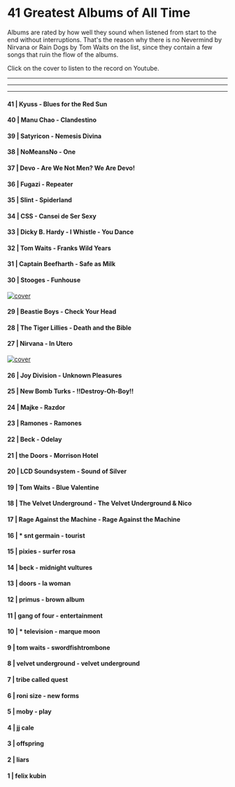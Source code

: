 41 Greatest Albums of All Time
===========================
Albums are rated by how well they sound when listened from start to the end without interruptions. That's the reason why there is no Nevermind by Nirvana or Rain Dogs by Tom Waits on the list, since they contain a few songs that ruin the flow of the albums.

Click on the cover to listen to the record on Youtube.













----


-----
-----

#### 41 | Kyuss - Blues for the Red Sun
#### 40 | Manu Chao - Clandestino
#### 39 | Satyricon - Nemesis Divina
#### 38 | NoMeansNo - One
#### 37 | Devo - Are We Not Men? We Are Devo!
#### 36 | Fugazi - Repeater
#### 35 | Slint - Spiderland
#### 34 | CSS - Cansei de Ser Sexy
#### 33 | Dicky B. Hardy  - I Whistle - You Dance
#### 32 | Tom Waits - Franks Wild Years
#### 31 | Captain Beefharth - Safe as Milk
#### 30 | Stooges - Funhouse
<a href="https://www.youtube.com/results?search_query=Stooges++Funhousefull+album"> <img src="http://assets.rollingstone.com/assets/images/list/72ab0de08f21bb55ef5f4dff665cf842cab0b3ac.jpg" alt="cover"/></a>
#### 29 | Beastie Boys - Check Your Head
#### 28 | The Tiger Lillies - Death and the Bible
#### 27 | Nirvana - In Utero
<a href="https://www.youtube.com/results?search_query=Nirvana++In+Uterofull+album"> <img src="http://assets.rollingstone.com/assets/images/list/c4b390f3b814e8ab8e6a4aa939f3632269ef8121.JPG" alt="cover"/></a>
#### 26 | Joy Division - Unknown Pleasures
#### 25 | New Bomb Turks - !!Destroy-Oh-Boy!!
#### 24 | Majke - Razdor
#### 23 | Ramones - Ramones
#### 22 | Beck - Odelay
#### 21 | the Doors - Morrison Hotel
#### 20 | LCD Soundsystem - Sound of Silver
#### 19 | Tom Waits - Blue Valentine
#### 18 | The Velvet Underground - The Velvet Underground & Nico
#### 17 | Rage Against the Machine - Rage Against the Machine
#### 16 | * snt germain - tourist
#### 15 | pixies - surfer rosa
#### 14 | beck - midnight vultures
#### 13 | doors - la woman
#### 12 | primus - brown album
#### 11 | gang of four - entertainment
#### 10 | * television - marque moon
#### 9 | tom waits - swordfishtrombone
#### 8 | velvet underground - velvet underground
#### 7 | tribe called quest
#### 6 | roni size - new forms
#### 5 | moby - play
#### 4 | jj cale
#### 3 | offspring
#### 2 | liars
#### 1 | felix kubin
